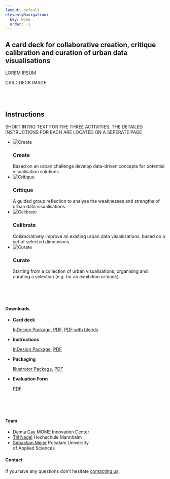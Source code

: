 ```yaml
---
layout: default
eleventyNavigation:
  key: Home
  order: -1
---
```



<section class="section home-section" id="introduction">
	<div class="home-section__text">
		<h2>A card deck for collaborative creation, critique calibration and curation of urban data visualisations</h2>
		<p>LOREM IPSUM</p>
  </div>
	<div class="home-section__shapes">
		CARD DECK IMAGE
	</div>
</section>

<section style="padding-top:50px; padding-bottom:0;" class="section workshop-section" id="instructions">
  <div class="container">
    <h2>Instructions</h2>
    <p>SHORT INTRO TEXT FOR THE THREE ACTIVITIES. THE DETAILED INSTRUCTIONS FOR EACH ARE LOCATED ON A SEPERATE PAGE</p>
  </div>
	<ul id="instruction-list">
    <li>
      <img src="/assets/img/icon-create.svg" alt="Create" />
      <h3>Create</h3>
      <span>
        Based on an urban challenge develop data-driven concepts for potential visualisation solutions.
      </span>
      <a class="upcoming-link" style="color:white;" href="/create/">Read more &raquo;</a>
    </li>
    <li>
      <img src="/assets/img/icon-critique.svg" alt="Critique" />
      <h3>Critique</h3>
      <span>
        A guided group reflection to analyse the weaknesses and strengths of urban data visualisations.
      </span>
      <a class="upcoming-link" style="color:white;" href="/critique/">Read more &raquo;</a>
    </li>
    <li>
      <img src="/assets/img/icon-calibrate.svg" alt="Calibrate" />
      <h3>Calibrate</h3>
      <span>
        Collaboratively improve an existing urban data visualisations, based on a set of selected dimensions.
      </span>
      <a class="upcoming-link" style="color:white;" href="/calibrate/">Read more &raquo;</a>
    </li>
    <li>
      <img src="/assets/img/icon-curate.svg" alt="Curate" />
      <h3>Curate</h3>
      <span>
        Starting from a collection of urban visualisations, organising and curating a selection (e.g. for an exhibition or book). 
      </span>
      <a class="upcoming-link" style="color:white;" href="/curate/">Read more &raquo;</a>
    </li>
  </ul>
</section>

<section style="padding-top:50px; padding-bottom:0;" class="section workshop-section workshop-section__focus">
<h4 id="downloads">Downloads</h4>
<ul class="workshop-section__talk-list">
  <li>
    <strong>Card deck</strong>
    <p><a href="https://github.com/damlacay/udv/blob/73daeaac85d03fb342ac47f48bd902e52a7259fc/downloads/cards-package.zip">InDesign Package</a>, <a href="https://github.com/damlacay/udv/blob/73daeaac85d03fb342ac47f48bd902e52a7259fc/downloads/cards.pdf">PDF</a>, <a href="https://github.com/damlacay/udv/blob/73daeaac85d03fb342ac47f48bd902e52a7259fc/downloads/cards-bleeds.pdf">PDF with bleeds</a></p>
  </li>
  <li>
    <strong>Instructions</strong>
    <p><a href="https://github.com/damlacay/udv/blob/73daeaac85d03fb342ac47f48bd902e52a7259fc/downloads/instructions-package.zip">InDesign Package</a>, <a href="https://github.com/damlacay/udv/blob/73daeaac85d03fb342ac47f48bd902e52a7259fc/downloads/instructions.pdf">PDF</a></p>
  </li>
  <li>
    <strong>Packaging</strong>
    <p><a href="https://github.com/damlacay/udv/blob/73daeaac85d03fb342ac47f48bd902e52a7259fc/downloads/packaging-package.zip">Illustrator Package</a>, <a href="https://github.com/damlacay/udv/blob/73daeaac85d03fb342ac47f48bd902e52a7259fc/downloads/packaging.pdf">PDF</a></p>
  </li>
  <li>
    <strong>Evaluation Form</strong>
    <p><a href="https://github.com/damlacay/udv/blob/73daeaac85d03fb342ac47f48bd902e52a7259fc/downloads/survey.pdf">PDF</a></p>
  </li>
</ul>
</section>


<section style="padding-top:50px; padding-bottom:0;" class="section workshop-section workshop-section__timeline">
<h4 id="contact">Team</h4>
<ul class="committee-list">
<li class="committee-list__item">
<a href="https://mome.hu/en/people/damla-cay">Damla Çay</a>
<span class="committee-list__item--institution">
MOME Innovation Center
</span>
</li>
<li class="committee-list__item">
<a href="https://services.informatik.hs-mannheim.de/~nagel/">Till Nagel</a>
<span class="committee-list__item--institution">
Hochschule Mannheim
</span>
</li>
<li class="committee-list__item">
<a href="https://idl.fh-potsdam.de/en/people/sebastian-meier/">Sebastian Meier</a>
<span class="committee-list__item--institution">
Potsdam University<br />of Applied Sciences
</span>
</li>
</ul>
</section>

<section class="section workshop-section workshop-section__contact">
<h4>Contact</h4>
<div>
If you have any questions don't hesitate <a href="mailto:damla.cay@mome.hu?subject=UDV-Cards">contacting us</a>.
</div>
</section>
